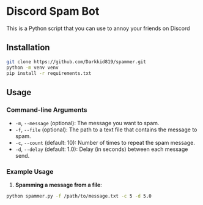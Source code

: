 # Discord Spam Bot

This is a Python script that you can use to annoy your friends on Discord

## Installation

```bash
git clone https://github.com/Darkkid819/spammer.git
python -m venv venv
pip install -r requirements.txt
```

## Usage

### Command-line Arguments

- `-m`, `--message` (optional): The message you want to spam.
- `-f`, `--file` (optional): The path to a text file that contains the message to spam.
- `-c`, `--count` (default: 10): Number of times to repeat the spam message.
- `-d`, `--delay` (default: 1.0): Delay (in seconds) between each message send.

### Example Usage

1. **Spamming a message from a file**:

```bash
python spammer.py -f /path/to/message.txt -c 5 -d 5.0
```
